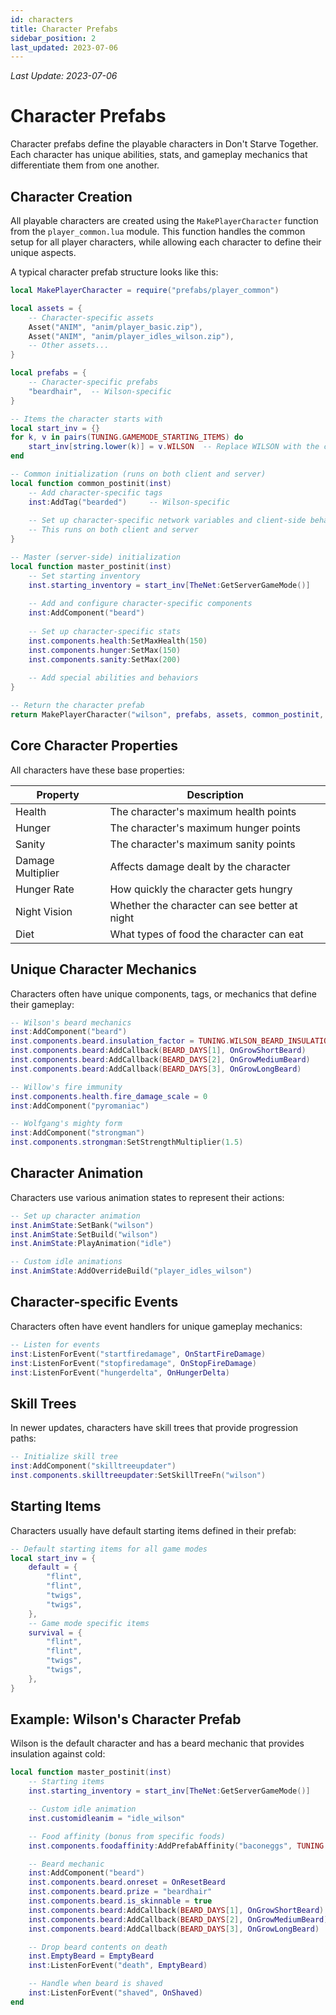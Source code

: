 ```yaml
---
id: characters
title: Character Prefabs
sidebar_position: 2
last_updated: 2023-07-06
---
```

*Last Update: 2023-07-06*
# Character Prefabs

Character prefabs define the playable characters in Don't Starve Together. Each character has unique abilities, stats, and gameplay mechanics that differentiate them from one another.

## Character Creation

All playable characters are created using the `MakePlayerCharacter` function from the `player_common.lua` module. This function handles the common setup for all player characters, while allowing each character to define their unique aspects.

A typical character prefab structure looks like this:

```lua
local MakePlayerCharacter = require("prefabs/player_common")

local assets = {
    -- Character-specific assets
    Asset("ANIM", "anim/player_basic.zip"),
    Asset("ANIM", "anim/player_idles_wilson.zip"),
    -- Other assets...
}

local prefabs = {
    -- Character-specific prefabs
    "beardhair",  -- Wilson-specific
}

-- Items the character starts with
local start_inv = {}
for k, v in pairs(TUNING.GAMEMODE_STARTING_ITEMS) do
    start_inv[string.lower(k)] = v.WILSON  -- Replace WILSON with the character name
end

-- Common initialization (runs on both client and server)
local function common_postinit(inst)
    -- Add character-specific tags
    inst:AddTag("bearded")     -- Wilson-specific
    
    -- Set up character-specific network variables and client-side behaviors
    -- This runs on both client and server
}

-- Master (server-side) initialization
local function master_postinit(inst)
    -- Set starting inventory
    inst.starting_inventory = start_inv[TheNet:GetServerGameMode()]
    
    -- Add and configure character-specific components
    inst:AddComponent("beard")
    
    -- Set up character-specific stats
    inst.components.health:SetMaxHealth(150)
    inst.components.hunger:SetMax(150)
    inst.components.sanity:SetMax(200)
    
    -- Add special abilities and behaviors
}

-- Return the character prefab
return MakePlayerCharacter("wilson", prefabs, assets, common_postinit, master_postinit)
```

## Core Character Properties

All characters have these base properties:

| Property | Description |
|----------|-------------|
| Health | The character's maximum health points |
| Hunger | The character's maximum hunger points |
| Sanity | The character's maximum sanity points |
| Damage Multiplier | Affects damage dealt by the character |
| Hunger Rate | How quickly the character gets hungry |
| Night Vision | Whether the character can see better at night |
| Diet | What types of food the character can eat |

## Unique Character Mechanics

Characters often have unique components, tags, or mechanics that define their gameplay:

```lua
-- Wilson's beard mechanics
inst:AddComponent("beard")
inst.components.beard.insulation_factor = TUNING.WILSON_BEARD_INSULATION_FACTOR
inst.components.beard:AddCallback(BEARD_DAYS[1], OnGrowShortBeard)
inst.components.beard:AddCallback(BEARD_DAYS[2], OnGrowMediumBeard)
inst.components.beard:AddCallback(BEARD_DAYS[3], OnGrowLongBeard)

-- Willow's fire immunity
inst.components.health.fire_damage_scale = 0
inst:AddComponent("pyromaniac")

-- Wolfgang's mighty form
inst:AddComponent("strongman")
inst.components.strongman:SetStrengthMultiplier(1.5)
```

## Character Animation

Characters use various animation states to represent their actions:

```lua
-- Set up character animation
inst.AnimState:SetBank("wilson")
inst.AnimState:SetBuild("wilson")
inst.AnimState:PlayAnimation("idle")

-- Custom idle animations
inst.AnimState:AddOverrideBuild("player_idles_wilson")
```

## Character-specific Events

Characters often have event handlers for unique gameplay mechanics:

```lua
-- Listen for events
inst:ListenForEvent("startfiredamage", OnStartFireDamage)
inst:ListenForEvent("stopfiredamage", OnStopFireDamage)
inst:ListenForEvent("hungerdelta", OnHungerDelta)
```

## Skill Trees

In newer updates, characters have skill trees that provide progression paths:

```lua
-- Initialize skill tree
inst:AddComponent("skilltreeupdater")
inst.components.skilltreeupdater:SetSkillTreeFn("wilson")
```

## Starting Items

Characters usually have default starting items defined in their prefab:

```lua
-- Default starting items for all game modes
local start_inv = {
    default = {
        "flint",
        "flint",
        "twigs",
        "twigs",
    },
    -- Game mode specific items
    survival = {
        "flint",
        "flint",
        "twigs",
        "twigs",
    },
}
```

## Example: Wilson's Character Prefab

Wilson is the default character and has a beard mechanic that provides insulation against cold:

```lua
local function master_postinit(inst)
    -- Starting items
    inst.starting_inventory = start_inv[TheNet:GetServerGameMode()]

    -- Custom idle animation
    inst.customidleanim = "idle_wilson"

    -- Food affinity (bonus from specific foods)
    inst.components.foodaffinity:AddPrefabAffinity("baconeggs", TUNING.AFFINITY_15_CALORIES_HUGE)

    -- Beard mechanic
    inst:AddComponent("beard")
    inst.components.beard.onreset = OnResetBeard
    inst.components.beard.prize = "beardhair"
    inst.components.beard.is_skinnable = true
    inst.components.beard:AddCallback(BEARD_DAYS[1], OnGrowShortBeard)
    inst.components.beard:AddCallback(BEARD_DAYS[2], OnGrowMediumBeard)
    inst.components.beard:AddCallback(BEARD_DAYS[3], OnGrowLongBeard)

    -- Drop beard contents on death
    inst.EmptyBeard = EmptyBeard
    inst:ListenForEvent("death", EmptyBeard)

    -- Handle when beard is shaved
    inst:ListenForEvent("shaved", OnShaved)
end
``` 
